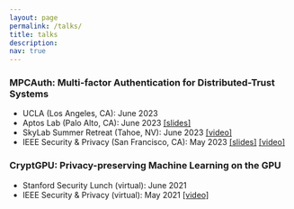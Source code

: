 ```yaml
---
layout: page
permalink: /talks/
title: talks
description: 
nav: true
---
```


### MPCAuth: Multi-factor Authentication for Distributed-Trust Systems
* UCLA (Los Angeles, CA): June 2023
* Aptos Lab (Palo Alto, CA): June 2023 [[slides]](../assets/pdf/MPCAuth-Full.pdf)
* SkyLab Summer Retreat (Tahoe, NV): June 2023 [[video]](https://www.youtube.com/watch?v=BMaaoOZ0ng4)
* IEEE Security & Privacy (San Francisco, CA): May 2023 [[slides]](../assets/pdf/MPCAuth-S&P.pdf) [[video]](https://www.youtube.com/watch?v=aK6ZdW5zGog&list=PL0pRF4xvoD0kRsa5AeL9ncGw7CnLdIr7A&index=14)

### CryptGPU: Privacy-preserving Machine Learning on the GPU
* Stanford Security Lunch (virtual): June 2021
* IEEE Security & Privacy (virtual): May 2021 [[video]](https://www.youtube.com/watch?v=32I1ToS8_T8)